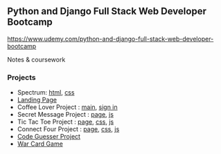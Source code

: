 ## Python and Django Full Stack Web Developer Bootcamp
https://www.udemy.com/python-and-django-full-stack-web-developer-bootcamp

Notes & coursework

### Projects
- Spectrum:  [html](/css_lvl_two/spectrum.html), [css](/css_lvl_two/spectrum.css)
- [Landing Page](/landing_page_proj)
- Coffee Lover Project : [main](/bootstrap/project.html), [sign in](/bootstrap/signup.html)
- Secret Message Project : [page](/js_lvl_one/project.html), [js](/js_lvl_one/project.js)
- Tic Tac Toe Project : [page](/dom/game_proj.html), [css](/dom/game_proj.css), [js](/dom/game_proj.js)
- Connect Four Project : [page](/jquery/fr_e_proj.html), [css](/jquery/fr_e_proj.css), [js](/jquery/fr_e_proj.js)
- [Code Guesser Project](/python_lvl_one/game.py)
- [War Card Game](/python_lvl_two/oop_proj.py)
